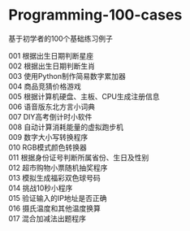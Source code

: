 # Programming-100-cases
基于初学者的100个基础练习例子

001 根据出生日期判断星座  
002 根据出生日期判断生肖  
003 使用Python制作简易数字累加器  
004 商品竞猜价格游戏  
005 根据计算机硬盘、主板、CPU生成注册信息  
006 语音版东北方言小词典  
007 DIY高考倒计时小软件  
008 自动计算消耗能量的虚拟跑步机  
009 数字大小写转换程序  
010 RGB模式颜色转换器  
011 根据身份证号判断所属省份、生日及性别  
012 超市购物小票随机抽奖程序  
013 模拟生成福彩双色球号码  
014 挑战10秒小程序  
015 验证输入的IP地址是否正确  
016 摄氏温度和其他温度换算  
017 混合加减法出题程序  
